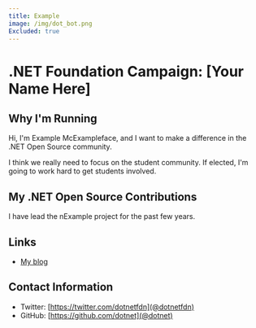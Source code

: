 ```yaml
---
title: Example
image: /img/dot_bot.png
Excluded: true
---
```


# .NET Foundation Campaign: [Your Name Here]

## Why I'm Running
Hi, I'm Example McExampleface, and I want to make a difference in the .NET Open Source community.

I think we really need to focus on the student community. If elected, I'm going to work hard to
get students involved.

## My .NET Open Source Contributions
I have lead the nExample project for the past few years.

## Links
* [My blog](https://dotnetfoundation.org/blog)

## Contact Information
* Twitter: [https://twitter.com/dotnetfdn](@dotnetfdn)
* GitHub: [https://github.com/dotnet](@dotnet)
